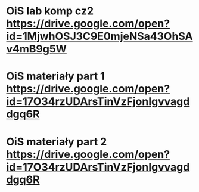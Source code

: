 # OiS lab komp cz2 https://drive.google.com/open?id=1MjwhOSJ3C9E0mjeNSa43OhSAv4mB9g5W

# OiS materiały part 1 https://drive.google.com/open?id=17O34rzUDArsTinVzFjonIgvvagddgq6R

# OiS materiały part 2 https://drive.google.com/open?id=17O34rzUDArsTinVzFjonIgvvagddgq6R
